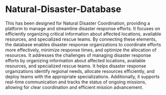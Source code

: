 # Natural-Disaster-Database

This has been designed for Natural Disaster Coordination, providing a platform to manage and streamline disaster response efforts. It focuses on efficiently organizing critical information about affected locations, available resources, and specialized rescue teams. By connecting these elements, the database enables disaster response organizations to coordinate efforts more effectively, minimize response times, and optimize the allocation of resources. It addresses the challenges of managing disaster response efforts by organizing information about affected locations, available resources, and specialized rescue teams. It helps disaster response organizations identify regional needs, allocate resources efficiently, and deploy teams with the appropriate specializations. Additionally, it supports real-time communication and tracks the status of ongoing missions, allowing for clear coordination and efficient mission advancement.


